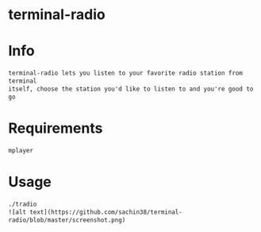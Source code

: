 # terminal-radio

Info
====================
	terminal-radio lets you listen to your favorite radio station from terminal
	itself, choose the station you'd like to listen to and you're good to go
	
Requirements
====================
	mplayer

Usage
====================
	./tradio
	![alt text](https://github.com/sachin38/terminal-radio/blob/master/screenshot.png)
